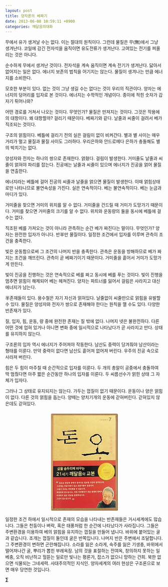 ```yaml
---
layout: post
title: 양자론의 베짜기
date: 2013-06-08 10:59:11 +0900
categories: 깨달음의대화
---
```


  


무에서 유가 생겨날 수는 없다. 이는 절대의 원칙이다. 그런데 물질은 무(無)에서 그냥 생겨난다. 코일에 감긴 전자석을 움직이면 유도전류가 생겨난다. 고여있는 전기를 퍼올리는 것은 아니다. 


  


순수하게 무에서 생겨난 것이다. 전자석을 계속 움직이면 계속 전기가 생겨난다. 닳아서 없어지는 일은 없다. 에너지 보존의 법칙을 어기지는 않는다. 물질이 생겨나는 만큼 에너지를 소비한다. 


  


모호한 부분이 있다. 없는 것이 그냥 생길 수는 없다는 것이 우리의 직관이다. 양자는 에너지의 덩어리를 입자로 본 것이다. 에너지는 수학적인 개념이다. 종이에 적힌 숫자가 갑자기 튀어나와? 


  


어떤 경로를 거쳐서 나오는 것이다. 무엇인가? 물질은 만져지는 것이다. 그것은 작용에의 대항이다. 왜 대항할까? 걸리기 때문이다. 베짜기와 같다. 날줄과 씨줄이 걸려서 베가 직조되는 것이다. 


  


구조의 얽힘이다. 베틀에 걸리기 전의 실은 걸림이 없이 비켜간다. 별과 별 사이는 매우 거리가 멀고 물질과 물질 사이도 그러하다. 우리은하와 안드로메다 은하가 충돌해도 별의 박치기는 없다. 


  


양성자와 전자는 하나의 쌍으로 존재한다. 얽혔다. 걸림이 발생한다. 거미줄도 날줄과 씨줄이 얽혀야 파리를 잡는다. 진공에는 날줄과 씨줄이 있으며 에너지가 진공을 얽어 물질을 연출한다. 


  


에너지라는 베틀에 걸어 진공의 씨줄과 날줄을 얽으면 물질이 발생한다. 이때 얽힘상태로만 나타나므로 불연속성을 가진다. 실은 연속적이다. 베는 불연속적이다. 베는 눈금과 마디가 있다. 


  


거미줄을 찾으면 거미의 위치를 알 수 없다. 거미줄을 건드릴 때 거미가 도망가기 때문이다. 거미를 찾으면 거미줄의 크기를 알 수 없다. 위치와 운동량의 둘을 동시에 베틀에 걸 수는 없다. 


  


직조된 베를 가져오는 것이 아니라 관측하는 순간 베가 짜진다는 말이다. 무엇인가? 양자는 완전한 입자가 아니다. 반半만 물질이다. 일정한 조건에서 입자를 이루며 관측이 조건을 충족한다. 


  


빛은 운동함으로써 그 조건의 나머지 반을 충족한다. 관측은 운동을 방해하므로 베가 짜지는 조건을 깨뜨린다. 관측이 곧 베짜기이기 때문이다. 거미줄을 흩어서 거미가 도망가게 만든다. 


  


빛이 진공을 진행하는 것은 연속적으로 베를 짜고 동시에 베를 푸는 것이다. 빛이 진행을 멈추면 얽힘이 해제되어 베는 헤쳐진다. 양자는 파트너를 잃어서 걸림은 사라지고 대신 에너지가 남는다. 


  


半존재들이 있다. 용수철은 자기 자신과 얽혀있다. 날줄없이 씨줄만으로 얽힘을 유발할 수 있다. 물질은 양성자와 전자가 쌍으로 존재해야 한다는 원칙을 깰 수도 있다. 다양한 반존재가 있다. 


  


질, 입자, 힘, 운동, 량 중에 완전한 존재는 질 밖에 없다. 나머지 넷은 불완전하다. 다른 어떤 것에 업혀 있거나 아니면 변화 중에 일시적으로 나타났다가 곧 사라지고 만다. 상태를 유지하지 않는다. 


  


구조론의 입자 역시 에너지가 주어져야 작동한다. 남산도 중력이 당겨줘야 남산이라는 형태를 이룬다. 만약 중력이 없다면 남산도 흩어져 없어져 버린다. 우주의 진공 속으로 사라져 버린다. 


  


힘은 두 힘이 마주칠 때 순간적으로 입자를 이룬다. 두 개의 총알이 공중에서 충돌하여 딱 멈췄다면 아주 짧은 순간동안 하나의 입자를 이룬다. 두 씨름선수가 얽힌 상태 그 자체가 입자다. 


  


그러나 그 상태로 유지되지는 않는다. 가두는 껍질이 없기 때문이다. 운동이나 양은 얽힘이 없다. 다른 것의 얽힘을 돕는다. 양떼는 양치기개의 운동에 갇혀버린다. 갇혀있지 않은데도 갇혀있다. 


  




 ###


  




<p align="center">
  <a href="?mid=DonOh"><img alt="345678.jpg" src="files/attach/images/198/727/315/55.JPG" /> <br /></a> 
  
  <p>
  </p> 일정한 조건 하에서 일시적으로 존재의 모습을 나타내는 반존재들은 거시세계에도 많습니다. 그들은 천둥이나 벼락, 혹은 태풍처럼 한 순간에 나타났다가 사라집니다. 그들은 주변환경을 이용하여 베의 얽힘을 유지하는 껍질을 만들어 냅니다. 바위에 붙어있는 굴과 같습니다. 조개는 껍질이 둘인데 굴은 반쪽입니다. 나머지 반은 주변에서 조달합니다. 그 주변환경이 변하면 곤란해집니다. 소라를 잃은 소라게, 숙주를 잃은 기생충, 바위에서 떨어져나간 굴, 뿌리가 뽑힌 부레옥잠. 남의 것을 표절하는 전여옥, 창의하지 못하는 일베충, 오직 비난하고 헐뜯는 일로만 빛나는 평론가, 잡스가 없으니 망하는 건희. 북한 없으면 식물되는 그네세력. 사대주의적인 지식인. 양자세계의 여러 현상은 구조론으로 보면 매우 당연한 것입니다. 
  
  <p>
  </p>
  
  <p>
    <b>∑</b> <br /><br />
  </p>
  
  <p>
  </p>
  
  <p>
  </p>
  
  <p>
  </p>
  
  <p>
  </p>
  
  <p>
  </p>
  
  <p>
  </p>
  
  <p>
  </p>
  
  <p>
  </p>
  
  <p>
  </p>
</p>